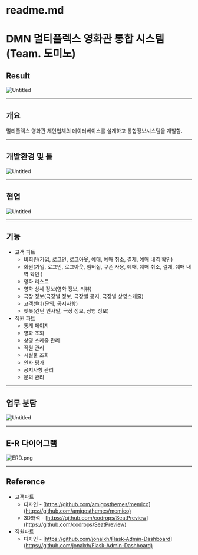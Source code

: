# readme.md

# DMN 멀티플렉스 영화관 통합 시스템(Team. 도미노)

## Result

![Untitled](readme%20md%204309222cf0b24d5c94bcf8003c3aa9df/Untitled.png)

---

## 개요

멀티플렉스 영화관 체인업체의 데이터베이스를 설계하고 통합정보시스템을 개발함.

 

---

## 개발환경 및 툴

![Untitled](readme%20md%204309222cf0b24d5c94bcf8003c3aa9df/Untitled%201.png)

---

## 협업

![Untitled](readme%20md%204309222cf0b24d5c94bcf8003c3aa9df/Untitled%202.png)

---

## 기능

- 고객 파트
    - 비회원(가입, 로그인, 로그아웃, 예매, 예매 취소, 결제, 예매 내역 확인)
    - 회원(가입, 로그인, 로그아웃, 멤버십, 쿠폰 사용, 예매, 예매 취소, 결제, 예매 내역 확인 )
    - 영화 리스트
    - 영화 상세 정보(영화 정보, 리뷰)
    - 극장 정보(극장별 정보, 극장별 공지, 극장별 상영스케줄)
    - 고객센터(문의, 공지사항)
    - 챗봇(간단 인사말, 극장 정보, 상영 정보)
- 직원 파트
    - 통계 페이지
    - 영화 조회
    - 상영 스케줄 관리
    - 직원 관리
    - 시설물 조회
    - 인사 평가
    - 공지사항 관리
    - 문의 관리
    

---

## **업무 분담**

![Untitled](readme%20md%204309222cf0b24d5c94bcf8003c3aa9df/Untitled%203.png)

---

## E-R 다이어그램

![ERD.png](readme%20md%204309222cf0b24d5c94bcf8003c3aa9df/PBL1%E1%84%8D%E1%85%B5%E1%86%AB%E1%84%86%E1%85%A1%E1%86%A8.drawio.png)

---

## Reference

- 고객파트
    - 디자인 - [https://github.com/amigosthemes/memico](https://github.com/amigosthemes/memico)
    - 3D좌석 - [https://github.com/codrops/SeatPreview](https://github.com/codrops/SeatPreview)
- 직원파트
    - 디자인 - [https://github.com/jonalxh/Flask-Admin-Dashboard](https://github.com/jonalxh/Flask-Admin-Dashboard)